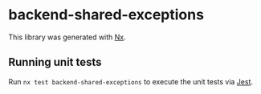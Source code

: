 # backend-shared-exceptions

This library was generated with [Nx](https://nx.dev).

## Running unit tests

Run `nx test backend-shared-exceptions` to execute the unit tests via [Jest](https://jestjs.io).
